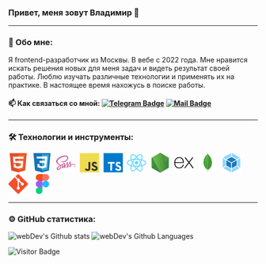 ### Привет, меня зовут Владимир 👋

---
### 🧑 Обо мне:
Я frontend-разработчик из Москвы. В вебе с 2022 года. Мне нравится искать решения новых для меня задач и видеть результат своей работы. Люблю изучать различные технологии и применять их на практике. В настоящее время нахожусь в поиске работы.

#### :mailbox: Как связаться со мной: [![Telegram Badge](https://img.shields.io/badge/-Frolov_Vladimir-blue?style=flat&logo=Telegram&logoColor=white)](https://t.me/v3sevenf) [![Mail Badge](https://img.shields.io/badge/Mail.Ru-005FF9.svg?style=flat&logo=maildotru&logoColor=white)](mailto:frolov.v.o@mail.ru)
---

### 🛠 Технологии и инструменты:

<div>
  <img src="https://github.com/devicons/devicon/blob/master/icons/html5/html5-original.svg" title="html5" alt="html5" width="40" height="40"/>&nbsp
  <img src="https://github.com/devicons/devicon/blob/master/icons/css3/css3-original.svg" title="css" alt="css" width="40" height="40"/>&nbsp
  <img src="https://github.com/devicons/devicon/blob/master/icons/sass/sass-original.svg" title="sass/scss" alt="sass/scss" width="40" height="40"/>&nbsp;
  <img src="https://github.com/devicons/devicon/blob/master/icons/javascript/javascript-original.svg" title="javascript" alt="javascript" width="40" height="40"/>&nbsp
  <img src="https://github.com/devicons/devicon/blob/master/icons/typescript/typescript-original.svg" title="typescript" alt="typescript" width="40" height="40"/>&nbsp
  <img src="https://github.com/devicons/devicon/blob/master/icons/react/react-original.svg" title="reactjs" alt="reactjs" width="40" height="40"/>&nbsp
  <img src="https://github.com/devicons/devicon/blob/master/icons/nodejs/nodejs-original.svg" title="nodejs" alt="nodejs" width="40" height="40"/>&nbsp
  <img src="https://github.com/devicons/devicon/blob/master/icons/express/express-original.svg" title="express" alt="express" width="40" height="40"/>&nbsp
  <img src="https://github.com/devicons/devicon/blob/master/icons/mongodb/mongodb-original.svg" title="mongodb" alt="mongodb" width="40" height="40"/>&nbsp
  <img src="https://github.com/devicons/devicon/blob/master/icons/webpack/webpack-original.svg" title="webpack" alt="webpack" width="40" height="40"/>&nbsp;
  <img src="https://github.com/devicons/devicon/blob/master/icons/git/git-original.svg" title="git" alt="git" width="40" height="40"/>&nbsp
  <img src="https://github.com/devicons/devicon/blob/master/icons/figma/figma-original.svg" title="figma" alt="figma" width="40" height="40"/>&nbsp;
</div>

---

### ⚙️ GitHub статистика:

<div>
  <img width="51%" align="top"  src="http://github-readme-streak-stats.herokuapp.com?user=v37f&theme=dark&background=000000" alt="webDev's Github stats" />
  <img  width="47%" alt="webDev's Github Languages" src="https://github-readme-stats-sigma-five.vercel.app/api/top-langs/?username=v37f&layout=compact&theme=vision-friendly-dark" />
</div>

![Visitor Badge](https://visitor-badge.laobi.icu/badge?page_id=v37f)

<!--
**v37f/v37f** is a ✨ _special_ ✨ repository because its `README.md` (this file) appears on your GitHub profile.

Here are some ideas to get you started:

- 🔭 I’m currently working on ...
- 🌱 I’m currently learning ...
- 👯 I’m looking to collaborate on ...
- 🤔 I’m looking for help with ...
- 💬 Ask me about ...
- 📫 How to reach me: ...
- 😄 Pronouns: ...
- ⚡ Fun fact: ...
-->
